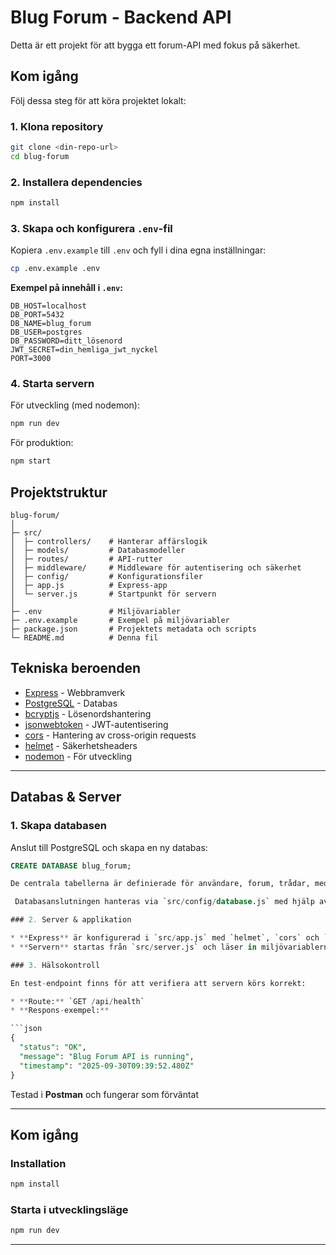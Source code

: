 
# Blug Forum - Backend API

Detta är ett projekt för att bygga ett forum-API med fokus på säkerhet.

## Kom igång

Följ dessa steg för att köra projektet lokalt:

### 1. Klona repository
```bash
git clone <din-repo-url>
cd blug-forum
````

### 2. Installera dependencies

```bash
npm install
```

### 3. Skapa och konfigurera `.env`-fil

Kopiera `.env.example` till `.env` och fyll i dina egna inställningar:

```bash
cp .env.example .env
```

**Exempel på innehåll i `.env`:**

```
DB_HOST=localhost
DB_PORT=5432
DB_NAME=blug_forum
DB_USER=postgres
DB_PASSWORD=ditt_lösenord
JWT_SECRET=din_hemliga_jwt_nyckel
PORT=3000
```

### 4. Starta servern

För utveckling (med nodemon):

```bash
npm run dev
```

För produktion:

```bash
npm start
```

## Projektstruktur

```
blug-forum/
│
├─ src/
│  ├─ controllers/    # Hanterar affärslogik
│  ├─ models/         # Databasmodeller
│  ├─ routes/         # API-rutter
│  ├─ middleware/     # Middleware för autentisering och säkerhet
│  ├─ config/         # Konfigurationsfiler
│  ├─ app.js          # Express-app
│  └─ server.js       # Startpunkt för servern
│
├─ .env               # Miljövariabler
├─ .env.example       # Exempel på miljövariabler
├─ package.json       # Projektets metadata och scripts
└─ README.md          # Denna fil
```

## Tekniska beroenden

* [Express](https://expressjs.com/) - Webbramverk
* [PostgreSQL](https://www.postgresql.org/) - Databas
* [bcryptjs](https://www.npmjs.com/package/bcryptjs) - Lösenordshantering
* [jsonwebtoken](https://www.npmjs.com/package/jsonwebtoken) - JWT-autentisering
* [cors](https://www.npmjs.com/package/cors) - Hantering av cross-origin requests
* [helmet](https://www.npmjs.com/package/helmet) - Säkerhetsheaders
* [nodemon](https://www.npmjs.com/package/nodemon) - För utveckling

---

##  Databas & Server

### 1. Skapa databasen
Anslut till PostgreSQL och skapa en ny databas:

```sql
CREATE DATABASE blug_forum;

De centrala tabellerna är definierade för användare, forum, trådar, meddelanden och behörigheter (moderatorer och medlemmar i privata trådar).

 Databasanslutningen hanteras via `src/config/database.js` med hjälp av `pg` och miljövariabler i `.env`.

### 2. Server & applikation

* **Express** är konfigurerad i `src/app.js` med `helmet`, `cors` och `express.json()` för säkerhet och JSON-hantering.
* **Servern** startas från `src/server.js` och läser in miljövariablerna från `.env`.

### 3. Hälsokontroll

En test-endpoint finns för att verifiera att servern körs korrekt:

* **Route:** `GET /api/health`
* **Respons-exempel:**

```json
{
  "status": "OK",
  "message": "Blug Forum API is running",
  "timestamp": "2025-09-30T09:39:52.480Z"
}
```

Testad i **Postman** och fungerar som förväntat 

---

##  Kom igång

### Installation

```bash
npm install
```

### Starta i utvecklingsläge

```bash
npm run dev
```

---



